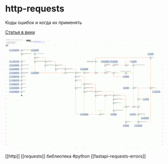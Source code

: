 # http-requests

Коды ошибок и когда их применять

[Статья в вики](https://ru.wikipedia.org/wiki/%D0%A1%D0%BF%D0%B8%D1%81%D0%BE%D0%BA_%D0%BA%D0%BE%D0%B4%D0%BE%D0%B2_%D1%81%D0%BE%D1%81%D1%82%D0%BE%D1%8F%D0%BD%D0%B8%D1%8F_HTTP)

![img](../attachments/2021-04-09-15-14-48.png)

[[http]]
[[requests]] библиотека #python
[[fastapi-requests-errors]]
